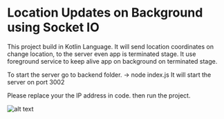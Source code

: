 # Location Updates on Background using Socket IO

This project build in Kotlin Language.
It will send location coordinates on change location, to the server even app is terminated stage. 
It use foreground service to keep alive app on background on terminated stage. 

To start the server go to backend folder.
-> node index.js
It will start the server on port 3002


Please replace your the IP address in code.
then run the project. 

![alt text]([http://url/to/img.png](https://github.com/santoshpro95/SocketIO_Location_Update/blob/main/log.png))


